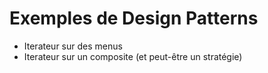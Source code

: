 # Exemples de Design Patterns

 - Iterateur sur des menus
 - Iterateur sur un composite (et peut-être un stratégie) 
 
